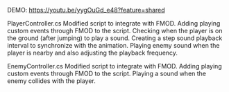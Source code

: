 DEMO: https://youtu.be/yygOuGd_e48?feature=shared

PlayerController.cs
Modified script to integrate with FMOD.
Adding playing custom events through FMOD to the script.
Checking when the player is on the ground (after jumping) to play a sound.
Creating a step sound playback interval to synchronize with the animation.
Playing enemy sound when the player is nearby and also adjusting the playback frequency.

EnemyController.cs
Modified script to integrate with FMOD.
Adding playing custom events through FMOD to the script.
Playing a sound when the enemy collides with the player.
